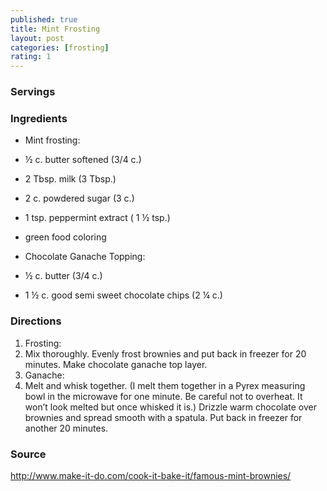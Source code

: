 ```yaml
---
published: true
title: Mint Frosting
layout: post
categories: [frosting]
rating: 1
---
```

### Servings


### Ingredients
- Mint frosting:
- ½ c. butter softened  (3/4 c.)
- 2 Tbsp. milk  (3 Tbsp.)
- 2 c. powdered sugar  (3 c.)
- 1 tsp. peppermint extract  ( 1 ½ tsp.)
- green food coloring

- Chocolate Ganache Topping:
- ½ c. butter  (3/4 c.)
- 1 ½ c. good semi sweet chocolate chips  (2 ¼ c.)

### Directions
1. Frosting:
2. Mix thoroughly.  Evenly frost brownies and put back in freezer for 20 minutes. Make chocolate ganache top layer.
3. Ganache:
4. Melt and whisk together.  (I melt them together in a Pyrex measuring bowl in the microwave for one minute.  Be careful not to overheat.  It won’t look melted but once whisked it is.)  Drizzle warm chocolate over brownies and spread smooth with a spatula.  Put back in freezer for another 20 minutes.

### Source
<a href="http://www.make-it-do.com/cook-it-bake-it/famous-mint-brownies/" target="new">http://www.make-it-do.com/cook-it-bake-it/famous-mint-brownies/</a>
